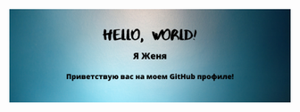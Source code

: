 
<img src="https://github.com/John13292/John13292/blob/main/1Hello%2C%20World!.png" style="text-align:center">

